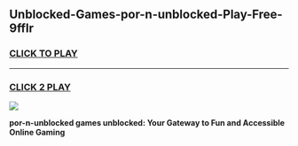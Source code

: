 
## Unblocked-Games-por-n-unblocked-Play-Free-9fflr
<h3>
<a href="https://premium76.site?title=por-n-unblocked&ref=20M">CLICK TO PLAY</a></h3>
<hr>

<h3>
<a href="https://premium76.site?title=por-n-unblocked&ref=20M">CLICK 2 PLAY</a>
  
</h3>

<a href="https://premium76.site?title=por-n-unblocked&ref=19M"><img src="https://clearcache.store/games.png"></a>


**por-n-unblocked games unblocked: Your Gateway to Fun and Accessible Online Gaming**
